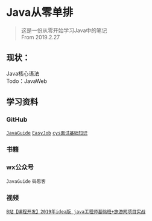 # Java从零单排

>这是一份从零开始学习Java中的笔记  
From 2019.2.27

## 现状：
Java核心语法  
Todo：JavaWeb 

## 学习资料
### GitHub
[`JavaGuide`](https://github.com/Snailclimb/JavaGuide)
[`EasyJob`](https://github.com/it-interview/EasyJob)
[`cys面试基础知识`](https://github.com/CyC2018/CS-Notes)
### 书籍

### wx公众号
`JavaGuide`
`码思客`
### 视频  
[`B站【编程开发】2019年idea版 java工程师基础班+旅游网项目实战`](https://www.bilibili.com/video/av39654008)
